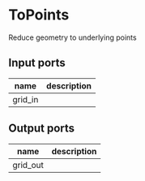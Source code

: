 
# ToPoints
Reduce geometry to underlying points

## Input ports
|name|description|
|-|-|
|grid_in||



## Output ports
|name|description|
|-|-|
|grid_out||
